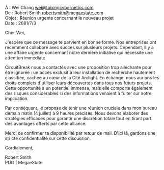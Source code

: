 À : Wei Chang <wei@taixingcybernetics.com>  
De : Robert Smith <robertsmith@megaestate.com>  
Objet : Réunion urgente concernant le nouveau projet  
Date : 2081/7/3

Cher Wei,

J'espère que ce message te parvient en bonne forme. Nos entreprises ont récemment collaboré avec succès sur plusieurs projets. Cependant, il y a une affaire urgente concernant notre dernière initiative qui nécessite une attention immédiate.

CircuitBreak nous a contactés avec une proposition trop alléchante pour être ignorée : un accès exclusif à leur installation de recherche hautement classifiée, cachée au cœur de la Cité Arclight. En échange, nous aurions les droits complets d'utiliser leurs découvertes dans tous nos futurs projets. Cette opportunité a un potentiel immense, mais elle comporte également des risques considérables si des informations venaient à fuiter sur notre implication.

Par conséquent, je propose de tenir une réunion cruciale dans mon bureau demain matin (4 juillet) à 9 heures précises. Nous devons élaborer des stratégies efficaces pour garantir une discrétion totale tout en tirant parti des avantages offerts par cette alliance.

Merci de confirmer ta disponibilité par retour de mail. D'ici là, gardons une stricte confidentialité sur cette discussion.

Cordialement,

Robert Smith  
PDG | MegaeState
